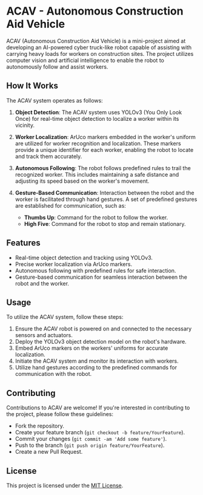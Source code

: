 # ACAV - Autonomous Construction Aid Vehicle

ACAV (Autonomous Construction Aid Vehicle) is a mini-project aimed at developing an AI-powered cyber truck-like robot capable of assisting with carrying heavy loads for workers on construction sites. The project utilizes computer vision and artificial intelligence to enable the robot to autonomously follow and assist workers.

## How It Works

The ACAV system operates as follows:

1. **Object Detection**: The ACAV system uses YOLOv3 (You Only Look Once) for real-time object detection to localize a worker within its vicinity.

2. **Worker Localization**: ArUco markers embedded in the worker's uniform are utilized for worker recognition and localization. These markers provide a unique identifier for each worker, enabling the robot to locate and track them accurately.

3. **Autonomous Following**: The robot follows predefined rules to trail the recognized worker. This includes maintaining a safe distance and adjusting its speed based on the worker's movement.

4. **Gesture-Based Communication**: Interaction between the robot and the worker is facilitated through hand gestures. A set of predefined gestures are established for communication, such as:
    - **Thumbs Up**: Command for the robot to follow the worker.
    - **High Five**: Command for the robot to stop and remain stationary.

## Features

- Real-time object detection and tracking using YOLOv3.
- Precise worker localization via ArUco markers.
- Autonomous following with predefined rules for safe interaction.
- Gesture-based communication for seamless interaction between the robot and the worker.

## Usage

To utilize the ACAV system, follow these steps:

1. Ensure the ACAV robot is powered on and connected to the necessary sensors and actuators.
2. Deploy the YOLOv3 object detection model on the robot's hardware.
3. Embed ArUco markers on the workers' uniforms for accurate localization.
4. Initiate the ACAV system and monitor its interaction with workers.
5. Utilize hand gestures according to the predefined commands for communication with the robot.

## Contributing

Contributions to ACAV are welcome! If you're interested in contributing to the project, please follow these guidelines:
- Fork the repository.
- Create your feature branch (`git checkout -b feature/YourFeature`).
- Commit your changes (`git commit -am 'Add some feature'`).
- Push to the branch (`git push origin feature/YourFeature`).
- Create a new Pull Request.

## License

This project is licensed under the [MIT License](LICENSE).
